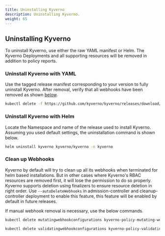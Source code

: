 ```yaml
---
title: Uninstalling Kyverno
description: Uninstalling Kyverno.
weight: 65
---
```


## Uninstalling Kyverno

To uninstall Kyverno, use either the raw YAML manifest or Helm. The Kyverno Deployments and all supporting resources will be removed in addition to policy reports.

### Uninstall Kyverno with YAML

Use the tagged release manifest corresponding to your version to fully uninstall Kyverno. After removal, verify that all webhooks have been removed as shown [below](#clean-up-webhooks).

```sh
kubectl delete -f https://github.com/kyverno/kyverno/releases/download/v1.12.0/install.yaml
```

### Uninstall Kyverno with Helm

Locate the Namespace and name of the release used to install Kyverno. Assuming you used default settings, the uninstallation command is shown below.

```sh
helm uninstall kyverno kyverno/kyverno -n kyverno
```

### Clean up Webhooks

Kyverno by default will try to clean up all its webhooks when terminated for helm based installations. But in other cases where Kyverno's RBAC resources are removed first, it will lose the permission to do so properly. Kyverno supports deletion using finalizers to ensure resource deletion in right order. Use `--autoDeleteWebhooks` in admission-controller and cleanup-controller deployment to enable this feature, this feature will be enabled by default in future releases.

If manual webhook removal is necessary, use the below commands.

```sh
kubectl delete mutatingwebhookconfigurations kyverno-policy-mutating-webhook-cfg kyverno-resource-mutating-webhook-cfg kyverno-verify-mutating-webhook-cfg

kubectl delete validatingwebhookconfigurations kyverno-policy-validating-webhook-cfg kyverno-resource-validating-webhook-cfg kyverno-cleanup-validating-webhook-cfg kyverno-exception-validating-webhook-cfg
```
